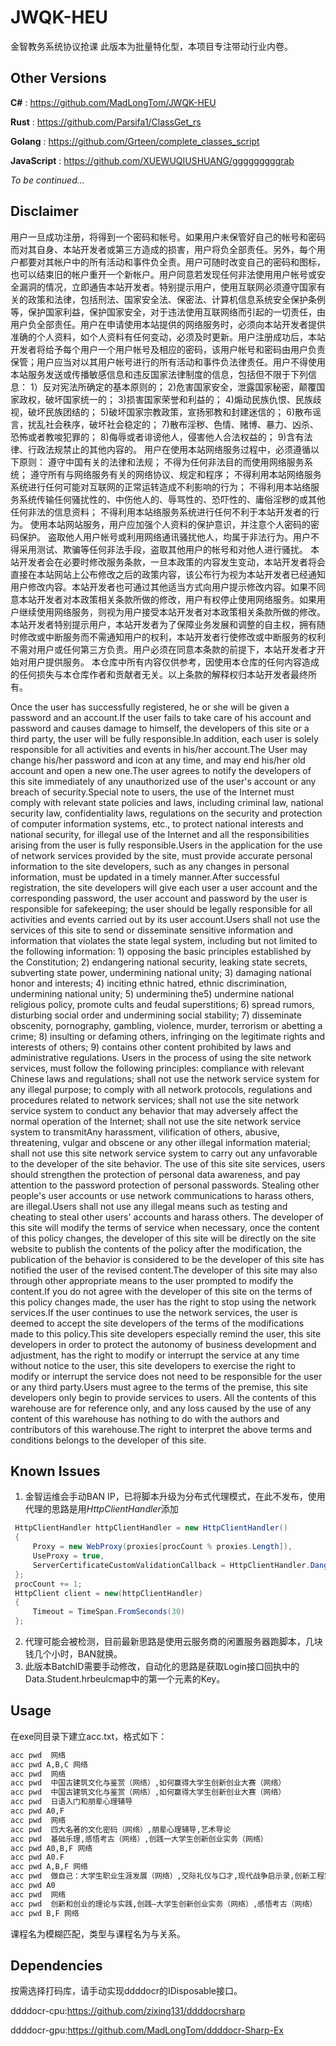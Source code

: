# JWQK-HEU
 金智教务系统协议抢课
 此版本为批量特化型，本项目专注带动行业内卷。
## Other Versions 
**C#** : https://github.com/MadLongTom/JWQK-HEU 

**Rust** : https://github.com/Parsifa1/ClassGet_rs 

**Golang** : https://github.com/Grteen/complete_classes_script 

**JavaScript** : 
https://github.com/XUEWUQIUSHUANG/gggggggggrab 

*To be continued...*
## Disclaimer
用户一旦成功注册，将得到一个密码和帐号。如果用户未保管好自己的帐号和密码而对其自身、本站开发者或第三方造成的损害，用户将负全部责任。另外，每个用户都要对其帐户中的所有活动和事件负全责。用户可随时改变自己的密码和图标，也可以结束旧的帐户重开一个新帐户。用户同意若发现任何非法使用用户帐号或安全漏洞的情况，立即通告本站开发者。特别提示用户，使用互联网必须遵守国家有关的政策和法律，包括刑法、国家安全法、保密法、计算机信息系统安全保护条例等，保护国家利益，保护国家安全，对于违法使用互联网络而引起的一切责任，由用户负全部责任。用户在申请使用本站提供的网络服务时，必须向本站开发者提供准确的个人资料，如个人资料有任何变动，必须及时更新。用户注册成功后，本站开发者将给予每个用户一个用户帐号及相应的密码，该用户帐号和密码由用户负责保管；用户应当对以其用户帐号进行的所有活动和事件负法律责任。用户不得使用本站服务发送或传播敏感信息和违反国家法律制度的信息，包括但不限于下列信息：
1）反对宪法所确定的基本原则的；
2)危害国家安全，泄露国家秘密，颠覆国家政权，破坏国家统一的；
3)损害国家荣誉和利益的；
4)煽动民族仇恨、民族歧视，破坏民族团结的；
5)破坏国家宗教政策，宣扬邪教和封建迷信的；
6)散布谣言，扰乱社会秩序，破坏社会稳定的；
7)散布淫秽、色情、赌博、暴力、凶杀、恐怖或者教唆犯罪的；
8)侮辱或者诽谤他人，侵害他人合法权益的；
9)含有法律、行政法规禁止的其他内容的。
用户在使用本站网络服务过程中，必须遵循以下原则：
遵守中国有关的法律和法规；
不得为任何非法目的而使用网络服务系统；
遵守所有与网络服务有关的网络协议、规定和程序；
不得利用本站网络服务系统进行任何可能对互联网的正常运转造成不利影响的行为；
不得利用本站络服务系统传输任何骚扰性的、中伤他人的、辱骂性的、恐吓性的、庸俗淫秽的或其他任何非法的信息资料；
不得利用本站络服务系统进行任何不利于本站开发者的行为。
使用本站网站服务，用户应加强个人资料的保护意识，并注意个人密码的密码保护。
盗取他人用户帐号或利用网络通讯骚扰他人，均属于非法行为。用户不得采用测试、欺骗等任何非法手段，盗取其他用户的帐号和对他人进行骚扰。
本站开发者会在必要时修改服务条款，一旦本政策的内容发生变动，本站开发者将会直接在本站网站上公布修改之后的政策内容，该公布行为视为本站开发者已经通知用户修改内容。本站开发者也可通过其他适当方式向用户提示修改内容。如果不同意本站开发者对本政策相关条款所做的修改，用户有权停止使用网络服务。如果用户继续使用网络服务，则视为用户接受本站开发者对本政策相关条款所做的修改。本站开发者特别提示用户，本站开发者为了保障业务发展和调整的自主权，拥有随时修改或中断服务而不需通知用户的权利，本站开发者行使修改或中断服务的权利不需对用户或任何第三方负责。用户必须在同意本条款的前提下，本站开发者才开始对用户提供服务。
本仓库中所有内容仅供参考，因使用本仓库的任何内容造成的任何损失与本仓库作者和贡献者无关。以上条款的解释权归本站开发者最终所有。


  Once the user has successfully registered, he or she will be given a password and an account.If the user fails to take care of his account and password and causes damage to himself, the developers of this site or a third party, the user will be fully responsible.In addition, each user is solely responsible for all activities and events in his/her account.The User may change his/her password and icon at any time, and may end his/her old account and open a new one.The user agrees to notify the developers of this site immediately of any unauthorized use of the user's account or any breach of security.Special note to users, the use of the Internet must comply with relevant state policies and laws, including criminal law, national security law, confidentiality laws, regulations on the security and protection of computer information systems, etc., to protect national interests and national security, for illegal use of the Internet and all the responsibilities arising from the user is fully responsible.Users in the application for the use of network services provided by the site, must provide accurate personal information to the site developers, such as any changes in personal information, must be updated in a timely manner.After successful registration, the site developers will give each user a user account and the corresponding password, the user account and password by the user is responsible for safekeeping; the user should be legally responsible for all activities and events carried out by its user account.Users shall not use the services of this site to send or disseminate sensitive information and information that violates the state legal system, including but not limited to the following information: 1) opposing the basic principles established by the Constitution; 2) endangering national security, leaking state secrets, subverting state power, undermining national unity; 3) damaging national honor and interests; 4) inciting ethnic hatred, ethnic discrimination, undermining national unity; 5) undermining the5) undermine national religious policy, promote cults and feudal superstitions; 6) spread rumors, disturbing social order and undermining social stability; 7) disseminate obscenity, pornography, gambling, violence, murder, terrorism or abetting a crime; 8) insulting or defaming others, infringing on the legitimate rights and interests of others; 9) contains other content prohibited by laws and administrative regulations. Users in the process of using the site network services, must follow the following principles: compliance with relevant Chinese laws and regulations; shall not use the network service system for any illegal purpose; to comply with all network protocols, regulations and procedures related to network services; shall not use the site network service system to conduct any behavior that may adversely affect the normal operation of the Internet; shall not use the site network service system to transmitAny harassment, vilification of others, abusive, threatening, vulgar and obscene or any other illegal information material; shall not use this site network service system to carry out any unfavorable to the developer of the site behavior. The use of this site site services, users should strengthen the protection of personal data awareness, and pay attention to the password protection of personal passwords. Stealing other people's user accounts or use network communications to harass others, are illegal.Users shall not use any illegal means such as testing and cheating to steal other users' accounts and harass others. The developer of this site will modify the terms of service when necessary, once the content of this policy changes, the developer of this site will be directly on the site website to publish the contents of the policy after the modification, the publication of the behavior is considered to be the developer of this site has notified the user of the revised content.The developer of this site may also through other appropriate means to the user prompted to modify the content.If you do not agree with the developer of this site on the terms of this policy changes made, the user has the right to stop using the network services.If the user continues to use the network services, the user is deemed to accept the site developers of the terms of the modifications made to this policy.This site developers especially remind the user, this site developers in order to protect the autonomy of business development and adjustment, has the right to modify or interrupt the service at any time without notice to the user, this site developers to exercise the right to modify or interrupt the service does not need to be responsible for the user or any third party.Users must agree to the terms of the premise, this site developers only begin to provide services to users. All the contents of this warehouse are for reference only, and any loss caused by the use of any content of this warehouse has nothing to do with the authors and contributors of this warehouse.The right to interpret the above terms and conditions belongs to the developer of this site.
## Known Issues
1. 金智运维会手动BAN IP，已将脚本升级为分布式代理模式，在此不发布，使用代理的思路是用*HttpClientHandler*添加
```csharp
 HttpClientHandler httpClientHandler = new HttpClientHandler()
 {
     Proxy = new WebProxy(proxies[procCount % proxies.Length]),
     UseProxy = true,
     ServerCertificateCustomValidationCallback = HttpClientHandler.DangerousAcceptAnyServerCertificateValidator
 };
 procCount += 1;
 HttpClient client = new(httpClientHandler)
 {
     Timeout = TimeSpan.FromSeconds(30)
 };
```
2. 代理可能会被检测，目前最新思路是使用云服务商的闲置服务器跑脚本，几块钱几个小时，BAN就换。
3. 此版本BatchID需要手动修改，自动化的思路是获取Login接口回执中的Data.Student.hrbeulcmap中的第一个元素的Key。
## Usage
在exe同目录下建立acc.txt，格式如下： 

```txt
acc pwd  网络 
acc pwd A,B,C 网络 
acc pwd  网络 
acc pwd  中国古建筑文化与鉴赏（网络）,如何赢得大学生创新创业大赛（网络） 
acc pwd  中国古建筑文化与鉴赏（网络）,如何赢得大学生创新创业大赛（网络） 
acc pwd  日语入门和朋辈心理辅导 
acc pwd A0,F  
acc pwd  网络 
acc pwd  四大名著的文化密码（网络）,朋辈心理辅导,艺术导论 
acc pwd  基础乐理,感悟考古（网络）,创践一大学生创新创业实务（网络） 
acc pwd A0,B,F 网络 
acc pwd A0.F 
acc pwd A,B,F 网络 
acc pwd  做自己：大学生职业生涯发展（网络）,交际礼仪与口才,现代战争启示录,创新工程实践（网络）,中国戏曲剧种鉴赏（网络） 
acc pwd A0 
acc pwd  网络 
acc pwd  创新和创业的理论与实践,创践—大学生创新创业实务（网络）,感悟考古（网络） 
acc pwd B,F 网络 
```

课程名为模糊匹配，类型与课程名为与关系。
## Dependencies
按需选择打码库，请手动实现ddddocr的IDisposable接口。 

ddddocr-cpu:https://github.com/zixing131/ddddocrsharp 

ddddocr-gpu:https://github.com/MadLongTom/ddddocr-Sharp-Ex
